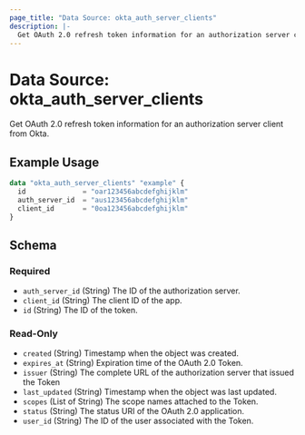 ```yaml
---
page_title: "Data Source: okta_auth_server_clients"
description: |-
  Get OAuth 2.0 refresh token information for an authorization server client from Okta.
---
```


# Data Source: okta_auth_server_clients

Get OAuth 2.0 refresh token information for an authorization server client from Okta.

## Example Usage

```terraform
data "okta_auth_server_clients" "example" {
  id              = "oar123456abcdefghijklm"
  auth_server_id  = "aus123456abcdefghijklm"
  client_id       = "0oa123456abcdefghijklm"
}
```

<!-- schema generated by tfplugindocs -->
## Schema

### Required

- `auth_server_id` (String) The ID of the authorization server.
- `client_id` (String) The client ID of the app.
- `id` (String) The ID of the token.

### Read-Only

- `created` (String) Timestamp when the object was created.
- `expires_at` (String) Expiration time of the OAuth 2.0 Token.
- `issuer` (String) The complete URL of the authorization server that issued the Token
- `last_updated` (String) Timestamp when the object was last updated.
- `scopes` (List of String) The scope names attached to the Token.
- `status` (String) The status URI of the OAuth 2.0 application.
- `user_id` (String) The ID of the user associated with the Token.